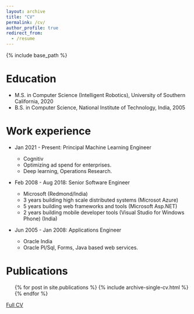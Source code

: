 ```yaml
---
layout: archive
title: "CV"
permalink: /cv/
author_profile: true
redirect_from:
  - /resume
---
```


{% include base_path %}

Education
======
* M.S. in Computer Science (Intelligent Robotics), University of Southern California, 2020
* B.S. in Computer Science, National Institute of Technology, India, 2005

Work experience
======
* Jan 2021 - Present: Principal Machine Learning Engineer
  * Cognitiv
  * Optimizing ad spend for enterprises.
  * Deep learning, Operations Research.

* Feb 2008 - Aug 2018: Senior Software Engineer
  * Microsoft (Redmond/India)
  * 3 years building high scale distributed systems (Microsot Azure)
  * 5 years building web frameworks and tools (Microsoft Asp.NET)
  * 2 years building mobile developer tools (Visual Studio for Windows Phone) (India) 

* Jun 2005 - Jan 2008: Applications Engineer
  * Oracle India
  * Oracle Pl/Sql, Forms, Java based web services.
  
Publications
======
  <ul>{% for post in site.publications %}
    {% include archive-single-cv.html %}
  {% endfor %}</ul>

[Full CV](http://pradeepkadubandi.github.io/files/resume.pdf)
